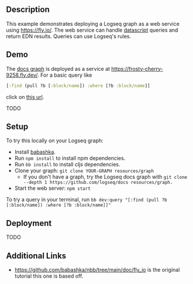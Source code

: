 ## Description

This example demonstrates deploying a Logseq graph as a web service using https://fly.io/. The web service can handle [datascript](https://github.com/tonsky/datascript) queries and return EDN results. Queries can use Logseq's rules.

## Demo

The [docs graph](https://github.com/logseq/docs) is deployed as a service at
https://frosty-cherry-9258.fly.dev/.
For a basic query like
```clojure
[:find (pull ?b [:block/name]) :where [?b :block/name]]
```
click on [this url](https://frosty-cherry-9258.fly.dev/q?q=%5B%3Afind+%28pull+%3Fb+%5B%3Ablock%2Fname%5D%29+%3Awhere+%5B%3Fb+%3Ablock%2Fname%5D%5D).

TODO

## Setup

To try this locally on your Logseq graph:

* Install [babashka](https://github.com/babashka/babashka).
* Run `npm install` to install npm dependencies.
* Run `bb install` to install cljs dependencies.
* Clone your graph: `git clone
  YOUR-GRAPH resources/graph`
  * If you don't have a graph, try the Logseq docs
  graph with `git clone --depth 1 https://github.com/logseq/docs resources/graph.`
* Start the web server: `npm start`

To try a query in your terminal, run `bb dev:query "[:find (pull ?b [:block/name]) :where [?b :block/name]]"`

## Deployment

TODO

## Additional Links
* https://github.com/babashka/nbb/tree/main/doc/fly_io is the original tutorial this one is based off.
